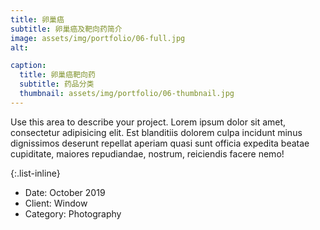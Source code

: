 ```yaml
---
title: 卵巢癌
subtitle: 卵巢癌及靶向药简介
image: assets/img/portfolio/06-full.jpg
alt:

caption:
  title: 卵巢癌靶向药
  subtitle: 药品分类
  thumbnail: assets/img/portfolio/06-thumbnail.jpg
---
```

Use this area to describe your project. Lorem ipsum dolor sit amet, consectetur adipisicing elit. Est blanditiis dolorem culpa incidunt minus dignissimos deserunt repellat aperiam quasi sunt officia expedita beatae cupiditate, maiores repudiandae, nostrum, reiciendis facere nemo!

{:.list-inline}
- Date: October 2019
- Client: Window
- Category: Photography
